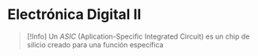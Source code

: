 # Electrónica Digital II





>[!Info]
>Un _ASIC_ (Aplication-Specific Integrated Circuit) es un chip de silicio creado para una función específica

